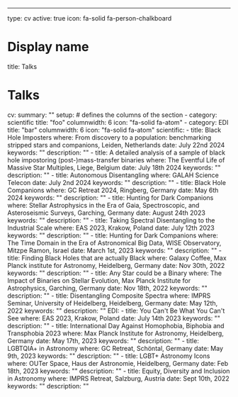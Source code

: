 ---
type: cv
active: true
icon: fa-solid fa-person-chalkboard

# Display name
title: Talks

# Talks
cv:
  summary: ""
  setup:
    # defines the columns of the section
    - category: scientific
    title: "foo"
    columnwidth: 6
    icon: "fa-solid fa-atom"
    - category: EDI
    title: "bar"
    columnwidth: 6
    icon: "fa-solid fa-atom"
  scientific:
    - title: Black Hole Imposters
      where: From discovery to a population: benchmarking stripped stars and companions, Leiden, Netherlands
      date: July 22nd 2024
      keywords: ""
      description: ""
    - title: A detailed analysis of a sample of black hole impostoring (post-)mass-transfer binaries
      where: The Eventful Life of Massive Star Multiples, Liege, Belgium
      date: July 18th 2024
      keywords: ""
      description: ""
    - title: Autonomous Disentangling
      where: GALAH Science Telecon
      date: July 2nd 2024
      keywords: ""
      description: ""
    - title: Black Hole Companions
      where: GC Retreat 2024, Ringberg, Germany
      date: May 6th 2024
      keywords: ""
      description: ""
    - title: Hunting for Dark Companions
      where: Stellar Astrophysics in the Era of Gaia, Spectroscopic, and Asteroseismic Surveys, Garching, Germany
      date: August 24th 2023
      keywords: ""
      description: ""
    - title: Taking Spectral Disentangling to the Industrial Scale
      where: EAS 2023, Krakow, Poland
      date: July 12th 2023
      keywords: ""
      description: ""
    - title: Hunting for Dark Companions
      where: The Time Domain in the Era of Astronomical Big Data, WISE Observatory, Mitzpe Ramon, Israel
      date: March 1st, 2023
      keywords: ""
      description: ""
    - title: Finding Black Holes that are actually Black
      where: Galaxy Coffee, Max Planck institute for Astronomy, Heidelberg, Germany
      date: Nov 30th, 2022
      keywords: ""
      description: ""
    - title: Any Star could be a Binary
      where: The Impact of Binaries on Stellar Evolution, Max Planck Institute for Astrophysics, Garching, Germany
      date: Nov 18th, 2022
      keywords: ""
      description: ""
    - title: Disentangling Composite Spectra
      where: IMPRS Seminar, University of Heidelberg, Heidelberg, Germany
      date: May 12th, 2022
      keywords: ""
      description: ""
  EDI:
    - title: You Can't Be What You Can't See
      where: EAS 2023, Krakow, Poland
      date: July 14th 2023
      keywords: ""
      description: ""
    - title: International Day Against Homophobia, Biphobia and Transphobia 2023
      where: Max Planck Institute for Astronomy, Heidelberg, Germany
      date: May 17th, 2023
      keywords: ""
      description: ""
    - title: LGBTQIA+ in Astronomy
      where: GC Retreat, Schöntal, Germany
      date: May 9th, 2023
      keywords: ""
      description: ""
    - title: LGBT+ Astronomy Icons
      where: OUTer Space, Haus der Astronomie, Heidelberg, Germany
      date: Feb 18th, 2023
      keywords: ""
      description: ""
    - title: Equity, Diversity and Inclusion in Astronomy
      where: IMPRS Retreat, Salzburg, Austria
      date: Sept 10th, 2022
      keywords: ""
      description: ""
